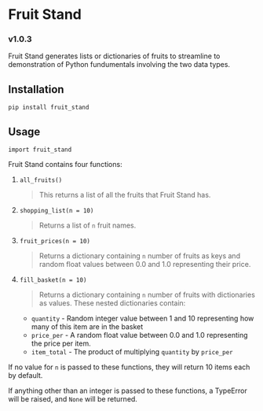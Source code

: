 # Fruit Stand

### v1.0.3

Fruit Stand generates lists or dictionaries of fruits to streamline to demonstration of Python fundumentals involving the two data types.

## Installation

`pip install fruit_stand`

## Usage

`import fruit_stand`

Fruit Stand contains four functions:

1.  `all_fruits()`
    > This returns a list of all the fruits that Fruit Stand has.

2. `shopping_list(n = 10)`
   > Returns a list of `n` fruit names. 

3. `fruit_prices(n = 10)`
    > Returns a dictionary containing `n` number of fruits as keys and random float values between 0.0 and 1.0 representing their price.

4. `fill_basket(n = 10)`
    > Returns a dictionary containing `n` number of fruits with dictionaries as values. These nested dictionaries contain:

    * `quantity` - Random integer value between 1 and 10 representing how many of this item are in the basket
    * `price_per` - A random float value between 0.0 and 1.0 representing the price per item.
    * `item_total` - The product of multiplying `quantity` by `price_per`

If no value for `n` is passed to these functions, they will return 10 items each by default.

If anything other than an integer is passed to these functions, a TypeError will be raised, and `None` will be returned.